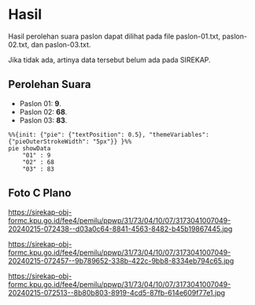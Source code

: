 # Hasil

Hasil perolehan suara paslon dapat dilihat pada file paslon-01.txt, paslon-02.txt, dan paslon-03.txt.

Jika tidak ada, artinya data tersebut belum ada pada SIREKAP.

## Perolehan Suara

 * Paslon 01: **9**.
 * Paslon 02: **68**.
 * Paslon 03: **83**.

```mermaid
%%{init: {"pie": {"textPosition": 0.5}, "themeVariables": {"pieOuterStrokeWidth": "5px"}} }%%
pie showData
    "01" : 9
    "02" : 68
    "03" : 83
```
## Foto C Plano

https://sirekap-obj-formc.kpu.go.id/fee4/pemilu/ppwp/31/73/04/10/07/3173041007049-20240215-072438--d03a0c64-8841-4563-8482-b45b19867445.jpg

https://sirekap-obj-formc.kpu.go.id/fee4/pemilu/ppwp/31/73/04/10/07/3173041007049-20240215-072457--9b789652-338b-422c-9bb8-8334eb794c65.jpg

https://sirekap-obj-formc.kpu.go.id/fee4/pemilu/ppwp/31/73/04/10/07/3173041007049-20240215-072513--8b80b803-8919-4cd5-87fb-614e609f77e1.jpg
